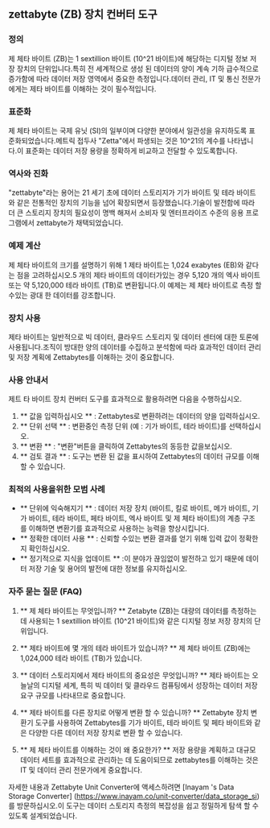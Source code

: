 ## zettabyte (ZB) 장치 컨버터 도구

### 정의
제 체타 바이트 (ZB)는 1 sextillion 바이트 (10^21 바이트)에 해당하는 디지털 정보 저장 장치의 단위입니다.특히 전 세계적으로 생성 된 데이터의 양이 계속 기하 급수적으로 증가함에 따라 데이터 저장 영역에서 중요한 측정입니다.데이터 관리, IT 및 통신 전문가에게는 제타 바이트를 이해하는 것이 필수적입니다.

### 표준화
제 체타 바이트는 국제 유닛 (SI)의 일부이며 다양한 분야에서 일관성을 유지하도록 표준화되었습니다.메트릭 접두사 "Zetta"에서 파생되는 것은 10^21의 계수를 나타냅니다.이 표준화는 데이터 저장 용량을 정확하게 비교하고 전달할 수 있도록합니다.

### 역사와 진화
"zettabyte"라는 용어는 21 세기 초에 데이터 스토리지가 기가 바이트 및 테라 바이트와 같은 전통적인 장치의 기능을 넘어 확장되면서 등장했습니다.기술이 발전함에 따라 더 큰 스토리지 장치의 필요성이 명백 해져서 소비자 및 엔터프라이즈 수준의 응용 프로그램에서 zettabyte가 채택되었습니다.

### 예제 계산
제 체타 바이트의 크기를 설명하기 위해 1 제타 바이트는 1,024 exabytes (EB)와 같다는 점을 고려하십시오.5 개의 제타 바이트의 데이터가있는 경우 5,120 개의 엑사 바이트 또는 약 5,120,000 테라 바이트 (TB)로 변환됩니다.이 예제는 제 체타 바이트로 측정 할 수있는 광대 한 데이터를 강조합니다.

### 장치 사용
제타 바이트는 일반적으로 빅 데이터, 클라우드 스토리지 및 데이터 센터에 대한 토론에 사용됩니다.조직이 방대한 양의 데이터를 수집하고 분석함에 따라 효과적인 데이터 관리 및 저장 계획에 Zettabytes를 이해하는 것이 중요합니다.

### 사용 안내서
제트 타 바이트 장치 컨버터 도구를 효과적으로 활용하려면 다음을 수행하십시오.
1. ** 값을 입력하십시오 ** : Zettabytes로 변환하려는 데이터의 양을 입력하십시오.
2. ** 단위 선택 ** : 변환중인 측정 단위 (예 : 기가 바이트, 테라 바이트)를 선택하십시오.
3. ** 변환 ** : "변환"버튼을 클릭하여 Zettabytes의 동등한 값을보십시오.
4. ** 검토 결과 ** : 도구는 변환 된 값을 표시하여 Zettabytes의 데이터 규모를 이해할 수 있습니다.

### 최적의 사용을위한 모범 사례
- ** 단위에 익숙해지기 ** : 데이터 저장 장치 (바이트, 킬로 바이트, 메가 바이트, 기가 바이트, 테라 바이트, 페타 바이트, 엑사 바이트 및 제 체타 바이트)의 계층 구조를 이해하면 변환기를 효과적으로 사용하는 능력을 향상시킵니다.
- ** 정확한 데이터 사용 ** : 신뢰할 수있는 변환 결과를 얻기 위해 입력 값이 정확한지 확인하십시오.
- ** 정기적으로 지식을 업데이트 ** :이 분야가 끊임없이 발전하고 있기 때문에 데이터 저장 기술 및 용어의 발전에 대한 정보를 유지하십시오.

### 자주 묻는 질문 (FAQ)

1. ** 제 체타 바이트는 무엇입니까? **
Zetabyte (ZB)는 대량의 데이터를 측정하는 데 사용되는 1 sextillion 바이트 (10^21 바이트)와 같은 디지털 정보 저장 장치의 단위입니다.

2. ** 제타 바이트에 몇 개의 테라 바이트가 있습니까? **
제 체타 바이트 (ZB)에는 1,024,000 테라 바이트 (TB)가 있습니다.

3. ** 데이터 스토리지에서 제타 바이트의 중요성은 무엇입니까? **
제타 바이트는 오늘날의 디지털 세계, 특히 빅 데이터 및 클라우드 컴퓨팅에서 성장하는 데이터 저장 요구 규모를 나타내므로 중요합니다.

4. ** 제타 바이트를 다른 장치로 어떻게 변환 할 수 있습니까? **
Zettabyte 장치 변환기 도구를 사용하여 Zettabytes를 기가 바이트, 테라 바이트 및 페타 바이트와 같은 다양한 다른 데이터 저장 장치로 변환 할 수 있습니다.

5. ** 제 체타 바이트를 이해하는 것이 왜 중요한가? **
저장 용량을 계획하고 대규모 데이터 세트를 효과적으로 관리하는 데 도움이되므로 zettabytes를 이해하는 것은 IT 및 데이터 관리 전문가에게 중요합니다.

자세한 내용과 Zettabyte Unit Converter에 액세스하려면 [Inayam 's Data Storage Converter] (https://www.inayam.co/unit-converter/data_storage_si)를 방문하십시오.이 도구는 데이터 스토리지 측정의 복잡성을 쉽고 정밀하게 탐색 할 수 있도록 설계되었습니다.